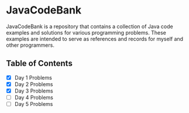 
# JavaCodeBank

JavaCodeBank is a repository that contains a collection of Java code examples and solutions for various programming problems. These examples are intended to serve as references and records for myself and other programmers.

## Table of Contents
- [x] Day 1 Problems
- [x] Day 2 Problems
- [x] Day 3 Problems
- [ ] Day 4 Problems
- [ ] Day 5 Problems
